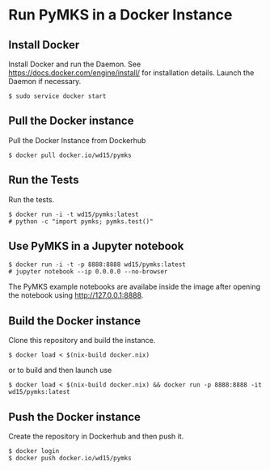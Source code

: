 # Run PyMKS in a Docker Instance

## Install Docker

Install Docker and run the Daemon. See
https://docs.docker.com/engine/install/ for installation
details. Launch the Daemon if necessary.

    $ sudo service docker start

## Pull the Docker instance

Pull the Docker Instance from Dockerhub

    $ docker pull docker.io/wd15/pymks

## Run the Tests

Run the tests.

    $ docker run -i -t wd15/pymks:latest
    # python -c "import pymks; pymks.test()"

## Use PyMKS in a Jupyter notebook

    $ docker run -i -t -p 8888:8888 wd15/pymks:latest
    # jupyter notebook --ip 0.0.0.0 --no-browser

The PyMKS example notebooks are availabe inside the image after
opening the notebook using http://127.0.0.1:8888.

## Build the Docker instance

Clone this repository and build the instance.

    $ docker load < $(nix-build docker.nix)

or to build and then launch use

    $ docker load < $(nix-build docker.nix) && docker run -p 8888:8888 -it wd15/pymks:latest

## Push the Docker instance

Create the repository in Dockerhub and then push it.

    $ docker login
    $ docker push docker.io/wd15/pymks
